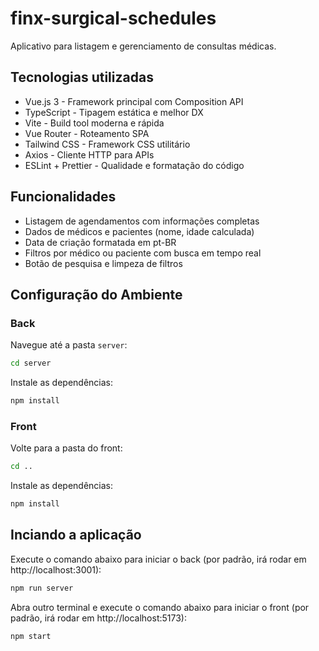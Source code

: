 # finx-surgical-schedules

Aplicativo para listagem e gerenciamento de consultas médicas.

## Tecnologias utilizadas

- Vue.js 3 - Framework principal com Composition API
- TypeScript - Tipagem estática e melhor DX
- Vite - Build tool moderna e rápida
- Vue Router - Roteamento SPA
- Tailwind CSS - Framework CSS utilitário
- Axios - Cliente HTTP para APIs
- ESLint + Prettier - Qualidade e formatação do código

## Funcionalidades

- Listagem de agendamentos com informações completas
- Dados de médicos e pacientes (nome, idade calculada)
- Data de criação formatada em pt-BR
- Filtros por médico ou paciente com busca em tempo real
- Botão de pesquisa e limpeza de filtros

## Configuração do Ambiente

### Back

Navegue até a pasta `server`:

```sh
cd server
```

Instale as dependências:

```sh
npm install
```

### Front

Volte para a pasta do front:

```sh
cd ..
```

Instale as dependências:

```sh
npm install
```

## Inciando a aplicação

Execute o comando abaixo para iniciar o back (por padrão, irá rodar em http://localhost:3001):

```sh
npm run server
```

Abra outro terminal e execute o comando abaixo para iniciar o front (por padrão, irá rodar em http://localhost:5173):

```sh
npm start
```
